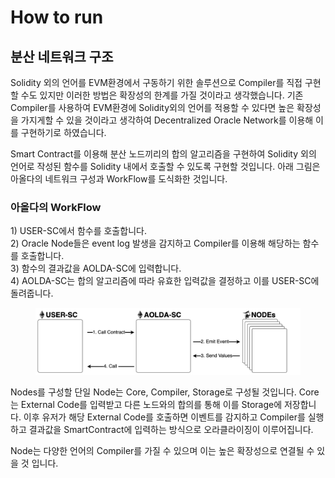 # How to run

## **분산 네트워크 구조**

Solidity 외의 언어를 EVM환경에서 구동하기 위한 솔루션으로 Compiler를 직접 구현할 수도 있지만 이러한 방법은 확장성의 한계를 가질 것이라고 생각했습니다. 기존 Compiler를 사용하여 EVM환경에 Solidity외의 언어를 적용할 수 있다면 높은 확장성을 가지게할 수 있을 것이라고 생각하여 Decentralized Oracle Network를 이용해 이를 구현하기로 하였습니다.

Smart Contract를 이용해 분산 노드끼리의 합의 알고리즘을 구현하여 Solidity 외의 언어로 작성된 함수를 Solidity 내에서 호출할 수 있도록 구현할 것입니다. 아래 그림은 아올다의 네트워크 구성과 WorkFlow를 도식화한 것입니다.

### 아올다의 WorkFlow

1\) USER-SC에서 함수를 호출합니다.\
2\) Oracle Node들은 event log 발생을 감지하고 Compiler를 이용해 해당하는 함수를 호출합니다. \
3\) 함수의 결과값을 AOLDA-SC에 입력합니다.\
4\) AOLDA-SC는 합의 알고리즘에 따라 유효한 입력값을 결정하고 이를 USER-SC에 돌려줍니다.

<figure><img src="../../../.gitbook/assets/NodeFlow.png" alt=""><figcaption></figcaption></figure>

Nodes를 구성할 단일 Node는 Core, Compiler, Storage로 구성될 것입니다. Core는 External Code를 입력받고 다른 노드와의 합의를 통해 이를 Storage에 저장합니다. 이후 유저가 해당 External Code를 호출하면 이벤트를 감지하고 Compiler를 실행하고 결과값을 SmartContract에 입력하는 방식으로 오라클라이징이 이루어집니다.

Node는 다양한 언어의 Compiler를 가질 수 있으며 이는 높은 확장성으로 연결될 수 있을 것 입니다.
